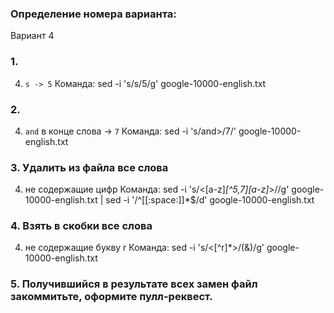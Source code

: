 ### Определение номера варианта:
Вариант 4
### 1.
4) `s -> 5`
Команда: sed -i 's/s/5/g' google-10000-english.txt
### 2.
4) `and` в конце слова -> `7`
Команда: sed -i 's/and\>/7/' google-10000-english.txt
### 3. Удалить из файла все слова
4) не содержащие цифр
Команда: sed -i 's/\<[a-z]*[^5,7][a-z]*\>//g' google-10000-english.txt | sed -i '/^[[:space:]]*$/d' google-10000-english.txt
### 4. Взять в скобки все слова
4) не содержащие букву r
Команда: sed -i 's/\<[^r]*\>/(&)/g' google-10000-english.txt
### 5. Получившийся в результате всех замен файл закоммитьте, оформите пулл-реквест.
